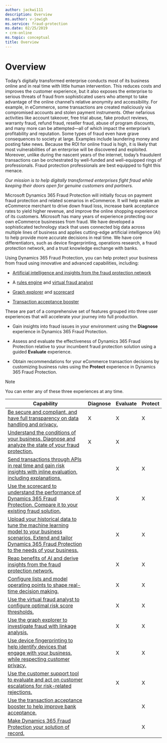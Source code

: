 ```yaml
---
author: jackwi111
description: Overview
ms.author: v-jowigh
ms.service: fraud-protection
ms.date: 02/25/2019
- crm-online
ms.topic: conceptual
title: Overview
---
```



# Overview

Today’s digitally transformed enterprise conducts most of its business online and in real time with little human intervention. This reduces costs and improves the customer experience, but it also exposes the enterprise to serious threats of fraud from sophisticated users who attempt to take advantage of the online channel’s relative anonymity and accessibility. For example, in eCommerce, some transactions are created maliciously via compromised accounts and stolen payment instruments. Other nefarious activities like account takeover, free trial abuse, fake product reviews, warranty fraud, refund fraud, reseller fraud, abuse of program discounts, and many more can be attempted—all of which impact the enterprise’s profitability and reputation. Some types of fraud even have grave consequences to society at large. Examples include laundering money and posting fake news. Because the ROI for online fraud is high, it is likely that most vulnerabilities of an enterprise will be discovered and exploited. Moreover, unlike during the nascent years of the internet, today’s fraudulent transactions can be orchestrated by well-funded and well-equipped rings of professionals. Fraud protection professionals are best equipped to fight this menace.

*Our mission is to help digitally transformed enterprises fight fraud while keeping their doors open for genuine customers and partners.*

Microsoft Dynamics 365 Fraud Protection will initially focus on payment fraud protection and related scenarios in eCommerce. It will help enable an eCommerce merchant to drive down fraud loss, increase bank acceptance rates to yield higher revenue, and improve the online shopping experience of its customers. Microsoft has many years of experience protecting our own eCommerce businesses from fraud. We have developed a sophisticated technology stack that uses connected big data across multiple lines of business and applies cutting-edge artificial intelligence (AI) to help provide more accurate decisions in real time. We have core differentiators, such as device fingerprinting, operations research, a fraud protection network, and a trust knowledge exchange with banks.

Using Dynamics 365 Fraud Protection, you can help protect your business from fraud using innovative and advanced capabilities, including: 

- [Artificial intelligence and insights from the fraud protection network](fraud-protection-network.md)

- A [rules engine](lists-model-operating-points.md) and [virtual fraud analyst](virtual-fraud-analyst.md) 

- [Graph explorer](graph-explorer.md) and [scorecard](scorecard.md)

- [Transaction acceptance booster](transaction-acceptance-booster.md)

These are part of a comprehensive set of features grouped into three user experiences that will accelerate your journey into full production. 

- Gain insights into fraud issues in your environment using the **Diagnose** experience in Dynamics 365 Fraud Protection. 

- Assess and evaluate the effectiveness of Dynamics 365 Fraud Protection relative to your incumbent fraud protection solution using a guided **Evaluate** experience. 

- Obtain recommendations for your eCommerce transaction decisions by customizing business rules using the **Protect** experience in Dynamics 365 Fraud Protection.

> [!Note]
> You can enter any of these three experiences at any time. 

| Capability | Diagnose | Evaluate | Protect |
|------------|----------|----------|---------|
| [Be secure and compliant, and have full transparency on data handling and privacy.](security-compliance.md) | X | X | X |
| [Understand the conditions of your business. Diagnose and analyze the state of your fraud protection.](diagnose-experience.md)                                                                     | X        | X        |         |
| [Send transactions through APIs in real time and gain risk insights with inline evaluation, including explanations.](send-real-time-api.md)                                                     |          | X        | X       |
| [Use the scorecard to understand the performance of Dynamics 365 Fraud Protection. Compare it to your existing fraud solution.](scorecard.md)                                       |          | X        | X       |
| [Upload your historical data to tune the machine learning model to your business scenarios. Extend and tailor Dynamics 365 Fraud Protection to the needs of your business.](data-upload.md)  |          | X        | X       |
| [Reap benefits of AI and derive insights from the fraud protection network.](fraud-protection-network.md)                                                                                               |          | X        | X       |
| [Configure lists and model operating points to shape real-time decision making.](lists-model-operating-points.md)                                                      |          | X        | X       |
| [Use the virtual fraud analyst to configure optimal risk score thresholds.](virtual-fraud-analyst.md)                                                                                                |          | X        | X       |
| [Use the graph explorer to investigate fraud with linkage analysis.](graph-explorer.md)                                                                                                       |          | X        | X       |
| [Use device fingerprinting to help identify devices that engage with your business, while respecting customer privacy.](device-fingerprinting.md)                                                    |          | X        | X       |
| [Use the customer support tool to evaluate and act on customer escalations for risk-related rejections.](risk-support.md)                                                                   |          | X        | X       |
| [Use the transaction acceptance booster to help improve bank acceptance.](transaction-acceptance-booster.md)                                                                                                |          |          | X       |
| [Make Dynamics 365 Fraud Protection your solution of record.](protect-experience.md)                                                                                                              |          |          | X       |

